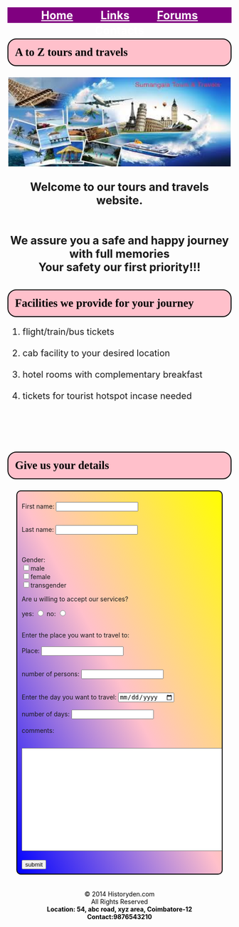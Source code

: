 
<html>
<head>
<title>My First Webpage</title>
   
<style>

#nav{
background-color: purple;
height: 35px;
font-size: 25px;
font-weight: bold;
font:Tahoma;
}

#nav ul{
padding: 0;
margin: 0;
text-align: center;
}

#nav ul li{
display: inline;
padding: 20px;
vertical-align: middle;
}

#nav a{
padding: 8px 8px 8px 8px;
color: white;
vertical-align: middle;
}

#nav ul li a:hover{
background-color: black;
color: white;
}

#txt{
background-image: url(sea.jpg);
}

#form{
background-image: url(tourist.jpg);
}

h1, h2, h3{
color: black;
background-color:pink;
padding: 15px 15px 15px 15px;
font-family: verdana;
font-size: 25px;
font-weight: dark;
border: black 2px solid;
border-radius: 20px;
}

p.text{
font-size:25px;
text-align:center;
}


ol{
font-size:20px;
}


form{
background: linear-gradient(to top right, blue, pink, yellow);
border: black 2px solid;
border-radius:10px;
padding: 10px;
margin: 20px;
height:450;
overflow: scroll;
}

#footer{
background-image: url(color.jpg);
margin: 10px;
height:60px;
border-radius:10px;
color:black;
text-align: center;
padding: 15px;
font-size: 100%;
}

</style> 
</head>

<div id="nav">
<ul>
   <li><a href="">Home</a></li>
   <li><a href="">Links</a></li>
   <li><a href="">Forums</a></li>
   <li><a href="">Contacts</a></li>
</ul>
</div>

<body>

<div id="txt">

<h1> A to Z tours and travels</h1>
<p class="text"><img src="image.jpg" width="500" height="200"></p>
<P class="text 1"><b>Welcome to our tours and travels website.</b> 
<br>
<br>
<b<Live with no excuses and Travel with no regrets</b>
<br>
<b>We assure you a safe and happy journey with full memories</b>
<br>
<b>Your safety our first priority!!!</b>
</P>

<h2>Facilities we provide for your journey</h2>

<ol>
    <li> flight/train/bus tickets</li>
<br>
    <li> cab facility to your desired location</li>
<br>
    <li> hotel rooms with complementary breakfast</li>
<br>
    <li> tickets for tourist hotspot incase needed</li>
<br>
</ol>

<br>
<br>

</div>


<div id="form">

<h3>Give us your details</h3>
<form action=""method"">

<label for="First name">First name:</label>
<input type="text" id="First name" name="">
<br>
<br>

<label for="Last name">Last name:</label>
<input type="text" id="Last name" name="">
<br>

<br>
<br>
Gender:
<br>
<input type="checkbox" name="">male 
<br>
<input type="checkbox" name="">female 
<br>
<input type="checkbox" name="">transgender



<p>Are u willing to accept our services?</p>
yes:
<input type="radio" name="yes or no" value="">
no:
<input type="radio" name="yes or no" value="">
<br>
<br>

Enter the place you want to travel to:
<br>
<br>
<label for="Place">Place:</label>
<input type="text" id="Place" name="">
<br>
<br>

<label for="number of persons">number of persons:</label>
<input type="number" id="number of persons">
<br>
<br>

Enter the day you want to travel:
<input type="date" name="day">
<br>
<br>
number of days: <input type="number" name="numdays">
<br>
<br>
comments:
<br>
<br>
<textarea rows="15" cols="80"></textarea>
<br>
<br>
<input type="submit" value="submit">

</form>
</div>

<div id="footer">
&copy; 2014 Historyden.com 
<br>
All Rights Reserved
<br>
<B>Location: 54, abc road, xyz area, Coimbatore-12</B>
<br>
<B>Contact:9876543210</B>
</div>

</body>
</html>
